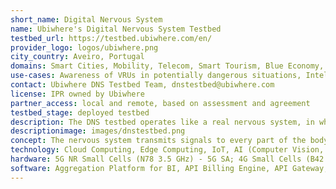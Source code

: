 ```yaml
---
short_name: Digital Nervous System
name: Ubiwhere's Digital Nervous System Testbed
testbed_url: https://testbed.ubiwhere.com/en/
provider_logo: logos/ubiwhere.png
city_country: Aveiro, Portugal
domains: Smart Cities, Mobility, Telecom, Smart Tourism, Blue Economy, ICT, Health, Energy, Industry, Construction
use-cases: Awareness of VRUs in potentially dangerous situations, Intelligent and dynamic video caching, Object Detection in Video Streams (animals, people, cars, etc.), Collision risk warning, Monitoring dashboards for food production and smart parking scenarios, EV charging integration in street light poles, etc.
contact: Ubiwhere DNS Testbed Team, dnstestbed@ubiwhere.com
license: IPR owned by Ubiwhere
partner_access: local and remote, based on assessment and agreement
testbed_stage: deployed testbed
description: The DNS testbed operates like a real nervous system, in which the atoms are technological services that form the basis for testing and experimenting with innovative solutions for SMEs and start-ups. The DNS testbed offers 20+ reliable and user-friendly technological services to test innovative ideas and simulate real scenarios for different sectors to identify and solve problems quickly.
descriptionimage: images/dnstestbed.png
concept: The nervous system transmits signals to every part of the body to coordinate its actions. The Central Nervous System is a cloud solution for data integration and orchestration. The Peripheral Nervous System refers to edge computing solutions for IoT sensing and distributed processing of data
technology: Cloud Computing, Edge Computing, IoT, AI (Computer Vision, Time-Series forecasting), EV Charging, Interoperability, Monitoring and Logging, UI and Dashboard
hardware: 5G NR Small Cells (N78 3.5 GHz) - 5G SA; 4G Small Cells (B42 3.5 GHz, B7 2600 MHz, B3 1800 MHz) - 5G NSA; Edge nodes; IoT sensors; C-V2X equipment; user Equipments
software: Aggregation Platform for BI, API Billing Engine, API Gateway, Computer Vision for object detection, Container Registry, Data Visualisation Platform, Electric Vehicle Charging Platform, GitOps Platform, Identity and Access Manager, IoT Platform, Logging Platform, Monitoring Platform, OCPP Integration, REST API Keys and Auth
---
```

